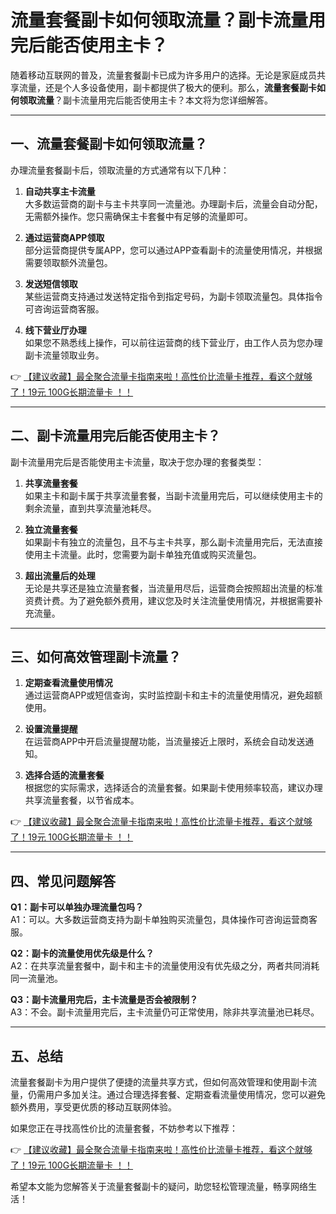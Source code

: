 # 流量套餐副卡如何领取流量？副卡流量用完后能否使用主卡？

随着移动互联网的普及，流量套餐副卡已成为许多用户的选择。无论是家庭成员共享流量，还是个人多设备使用，副卡都提供了极大的便利。那么，**流量套餐副卡如何领取流量**？副卡流量用完后能否使用主卡？本文将为您详细解答。

---

## 一、流量套餐副卡如何领取流量？

办理流量套餐副卡后，领取流量的方式通常有以下几种：

1. **自动共享主卡流量**  
   大多数运营商的副卡与主卡共享同一流量池。办理副卡后，流量会自动分配，无需额外操作。您只需确保主卡套餐中有足够的流量即可。

2. **通过运营商APP领取**  
   部分运营商提供专属APP，您可以通过APP查看副卡的流量使用情况，并根据需要领取额外流量包。

3. **发送短信领取**  
   某些运营商支持通过发送特定指令到指定号码，为副卡领取流量包。具体指令可咨询运营商客服。

4. **线下营业厅办理**  
   如果您不熟悉线上操作，可以前往运营商的线下营业厅，由工作人员为您办理副卡流量领取业务。

👉 [【建议收藏】最全聚合流量卡指南来啦！高性价比流量卡推荐，看这个就够了！19元 100G长期流量卡 ！！](https://bit.ly/Liuliangka)

---

## 二、副卡流量用完后能否使用主卡？

副卡流量用完后是否能使用主卡流量，取决于您办理的套餐类型：

1. **共享流量套餐**  
   如果主卡和副卡属于共享流量套餐，当副卡流量用完后，可以继续使用主卡的剩余流量，直到共享流量池耗尽。

2. **独立流量套餐**  
   如果副卡有独立的流量包，且不与主卡共享，那么副卡流量用完后，无法直接使用主卡流量。此时，您需要为副卡单独充值或购买流量包。

3. **超出流量后的处理**  
   无论是共享还是独立流量套餐，当流量用尽后，运营商会按照超出流量的标准资费计费。为了避免额外费用，建议您及时关注流量使用情况，并根据需要补充流量。

---

## 三、如何高效管理副卡流量？

1. **定期查看流量使用情况**  
   通过运营商APP或短信查询，实时监控副卡和主卡的流量使用情况，避免超额使用。

2. **设置流量提醒**  
   在运营商APP中开启流量提醒功能，当流量接近上限时，系统会自动发送通知。

3. **选择合适的流量套餐**  
   根据您的实际需求，选择适合的流量套餐。如果副卡使用频率较高，建议办理共享流量套餐，以节省成本。

👉 [【建议收藏】最全聚合流量卡指南来啦！高性价比流量卡推荐，看这个就够了！19元 100G长期流量卡 ！！](https://bit.ly/Liuliangka)

---

## 四、常见问题解答

**Q1：副卡可以单独办理流量包吗？**  
A1：可以。大多数运营商支持为副卡单独购买流量包，具体操作可咨询运营商客服。

**Q2：副卡的流量使用优先级是什么？**  
A2：在共享流量套餐中，副卡和主卡的流量使用没有优先级之分，两者共同消耗同一流量池。

**Q3：副卡流量用完后，主卡流量是否会被限制？**  
A3：不会。副卡流量用完后，主卡流量仍可正常使用，除非共享流量池已耗尽。

---

## 五、总结

流量套餐副卡为用户提供了便捷的流量共享方式，但如何高效管理和使用副卡流量，仍需用户多加关注。通过合理选择套餐、定期查看流量使用情况，您可以避免额外费用，享受更优质的移动互联网体验。

如果您正在寻找高性价比的流量套餐，不妨参考以下推荐：

👉 [【建议收藏】最全聚合流量卡指南来啦！高性价比流量卡推荐，看这个就够了！19元 100G长期流量卡 ！！](https://bit.ly/Liuliangka)

希望本文能为您解答关于流量套餐副卡的疑问，助您轻松管理流量，畅享网络生活！
